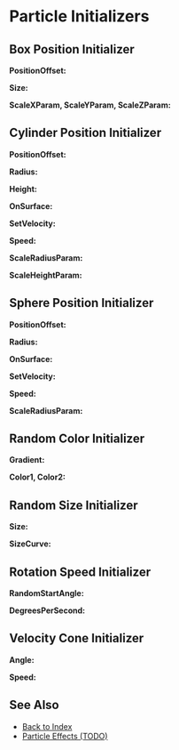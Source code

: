 # Particle Initializers

<!-- PAGE IS TODO -->

## Box Position Initializer

**PositionOffset:**

**Size:**

**ScaleXParam, ScaleYParam, ScaleZParam:**

## Cylinder Position Initializer

**PositionOffset:**

**Radius:**

**Height:**

**OnSurface:**

**SetVelocity:**

**Speed:**

**ScaleRadiusParam:**

**ScaleHeightParam:**

## Sphere Position Initializer

**PositionOffset:**

**Radius:**

**OnSurface:**

**SetVelocity:**

**Speed:**

**ScaleRadiusParam:**

## Random Color Initializer

**Gradient:**

**Color1, Color2:**

## Random Size Initializer

**Size:**

**SizeCurve:**

## Rotation Speed Initializer

**RandomStartAngle:**

**DegreesPerSecond:**

## Velocity Cone Initializer

**Angle:**

**Speed:**

## See Also

* [Back to Index](../../index.md)
* [Particle Effects (TODO)](particle-effects-overview.md)
